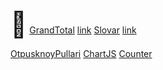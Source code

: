<span style="font-size:40px">👋</span>
<a href="https://o03jl3.mimo.run/in.html">GrandTotal</a> 
<a href="https://7cqupg.mimo.run/index.html">link</a> 
<a href="https://7cqupg.mimo.run/index.html">Slovar</a> 
<a href="https://asl2gj.mimo.run/index.html">link</a> 

<a href="https://5mv5n0.mimo.run/index.html">OtpusknoyPullari</a> 
<a href="https://clm2mk.mimo.run/index.html">ChartJS</a> 
<a href="https://0ihpyg.mimo.run/index.html">Counter</a> 
